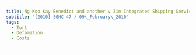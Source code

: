 ```yaml
---
title: Ng Koo Kay Benedict and another v Zim Integrated Shipping Services Ltd
subtitle: "[2010] SGHC 47 / 09\_February\_2010"
tags:
  - Tort
  - Defamation
  - Costs

---
```


